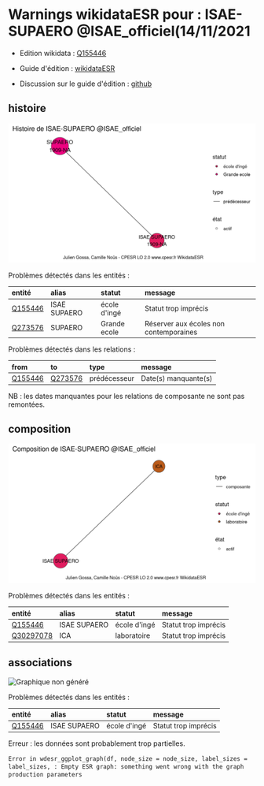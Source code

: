 Warnings wikidataESR pour : ISAE-SUPAERO @ISAE_officiel(14/11/2021
================

- Edition wikidata : [Q155446](https://www.wikidata.org/wiki/Q155446)
- Guide d'édition : [wikidataESR](https://github.com/cpesr/wikidataESR/)

- Discussion sur le guide d'édition : [github](https://github.com/cpesr/wikidataESR/issues)



## histoire 

![Graphique non généré](Q155446-histoire.png) 

Problèmes détectés dans les entités :

|entité                                           |alias        |statut       |message                                |
|:------------------------------------------------|:------------|:------------|:--------------------------------------|
|[Q155446](https://www.wikidata.org/wiki/Q155446) |ISAE SUPAERO |école d'ingé |Statut trop imprécis                   |
|[Q273576](https://www.wikidata.org/wiki/Q273576) |SUPAERO      |Grande ecole |Réserver aux écoles non contemporaines |

Problèmes détectés dans les relations :

|from                                             |to                                               |type         |message              |
|:------------------------------------------------|:------------------------------------------------|:------------|:--------------------|
|[Q155446](https://www.wikidata.org/wiki/Q155446) |[Q273576](https://www.wikidata.org/wiki/Q273576) |prédécesseur |Date(s) manquante(s) |

NB : les dates manquantes pour les relations de composante ne sont pas remontées. 



## composition 

![Graphique non généré](Q155446-composition.png) 

Problèmes détectés dans les entités :

|entité                                               |alias        |statut       |message              |
|:----------------------------------------------------|:------------|:------------|:--------------------|
|[Q155446](https://www.wikidata.org/wiki/Q155446)     |ISAE SUPAERO |école d'ingé |Statut trop imprécis |
|[Q30297078](https://www.wikidata.org/wiki/Q30297078) |ICA          |laboratoire  |Statut trop imprécis |

 



## associations 

![Graphique non généré](Q155446-associations.png) 

Problèmes détectés dans les entités :

|entité                                           |alias        |statut       |message              |
|:------------------------------------------------|:------------|:------------|:--------------------|
|[Q155446](https://www.wikidata.org/wiki/Q155446) |ISAE SUPAERO |école d'ingé |Statut trop imprécis |

 


Erreur : les données sont probablement trop partielles.
```
Error in wdesr_ggplot_graph(df, node_size = node_size, label_sizes = label_sizes, : Empty ESR graph: something went wrong with the graph production parameters

``` 


